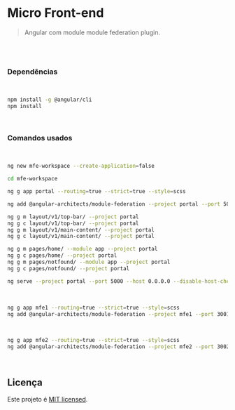 # Micro Front-end

> Angular com module module federation plugin.

<br>
<br>

### Dependências

<br>

```sh
npm install -g @angular/cli
npm install
```

<br>

### Comandos usados

<br>

```sh
ng new mfe-workspace --create-application=false

cd mfe-workspace

ng g app portal --routing=true --strict=true --style=scss

ng add @angular-architects/module-federation --project portal --port 5000

ng g m layout/v1/top-bar/ --project portal
ng g c layout/v1/top-bar/ --project portal
ng g m layout/v1/main-content/ --project portal
ng g c layout/v1/main-content/ --project portal

ng g m pages/home/ --module app --project portal
ng g c pages/home/ --project portal
ng g m pages/notfound/ --module app --project portal
ng g c pages/notfound/ --project portal

ng serve --project portal --port 5000 --host 0.0.0.0 --disable-host-check --open
```

<br>

```sh
ng g app mfe1 --routing=true --strict=true --style=scss
ng add @angular-architects/module-federation --project mfe1 --port 3001
```

<br>

```sh
ng g app mfe2 --routing=true --strict=true --style=scss
ng add @angular-architects/module-federation --project mfe2 --port 3002
```

<br>

## Licença

Este projeto é [MIT licensed](./LICENSE).

